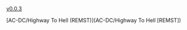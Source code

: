 [v0.0.3](https://github.com/littleflute/m32/edit/master/README.md)

[AC-DC/Highway To Hell (REMST)](AC-DC/Highway To Hell [REMST])
